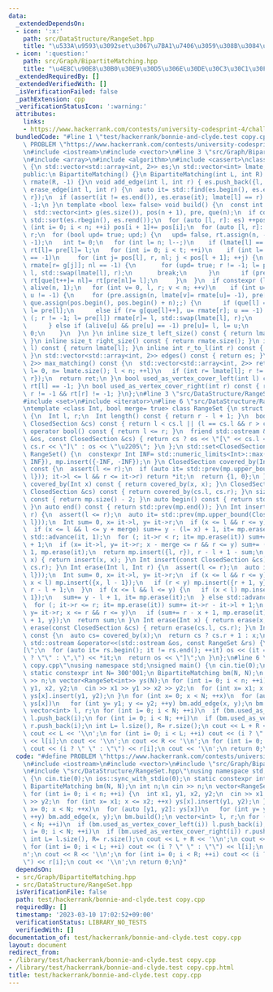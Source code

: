 ```yaml
---
data:
  _extendedDependsOn:
  - icon: ':x:'
    path: src/DataStructure/RangeSet.hpp
    title: "\u533A\u9593\u3092set\u3067\u7BA1\u7406\u3059\u308B\u3084\u3064"
  - icon: ':question:'
    path: src/Graph/BipartiteMatching.hpp
    title: "\u4E8C\u90E8\u30B0\u30E9\u30D5\u306E\u30DE\u30C3\u30C1\u30F3\u30B0"
  _extendedRequiredBy: []
  _extendedVerifiedWith: []
  _isVerificationFailed: false
  _pathExtension: cpp
  _verificationStatusIcon: ':warning:'
  attributes:
    links:
    - https://www.hackerrank.com/contests/university-codesprint-4/challenges/drawing-rectangles
  bundledCode: "#line 1 \"test/hackerrank/bonnie-and-clyde.test copy.cpp\"\n#define\
    \ PROBLEM \"https://www.hackerrank.com/contests/university-codesprint-4/challenges/drawing-rectangles\"\
    \n#include <iostream>\n#include <vector>\n#line 3 \"src/Graph/BipartiteMatching.hpp\"\
    \n#include <array>\n#include <algorithm>\n#include <cassert>\nclass BipartiteMatching\
    \ {\n std::vector<std::array<int, 2>> es;\n std::vector<int> lmate, rmate, rt;\n\
    public:\n BipartiteMatching() {}\n BipartiteMatching(int L, int R): lmate(L, -1),\
    \ rmate(R, -1) {}\n void add_edge(int l, int r) { es.push_back({l, r}); }\n void\
    \ erase_edge(int l, int r) {\n  auto it= std::find(es.begin(), es.end(), std::array{l,\
    \ r});\n  if (assert(it != es.end()), es.erase(it); lmate[l] == r) lmate[l]= rmate[r]=\
    \ -1;\n }\n template <bool lex= false> void build() {\n  const int n= lmate.size();\n\
    \  std::vector<int> g(es.size()), pos(n + 1), pre, que(n);\n  if constexpr (lex)\
    \ std::sort(es.rbegin(), es.rend());\n  for (auto [l, r]: es) ++pos[l];\n  for\
    \ (int i= 0; i < n; ++i) pos[i + 1]+= pos[i];\n  for (auto [l, r]: es) g[--pos[l]]=\
    \ r;\n  for (bool upd= true; upd;) {\n   upd= false, rt.assign(n, -1), pre.assign(n,\
    \ -1);\n   int t= 0;\n   for (int l= n; l--;)\n    if (lmate[l] == -1) que[t++]=\
    \ rt[l]= pre[l]= l;\n   for (int i= 0; i < t; ++i)\n    if (int l= que[i]; lmate[rt[l]]\
    \ == -1)\n     for (int j= pos[l], r, nl; j < pos[l + 1]; ++j) {\n      if (nl=\
    \ rmate[r= g[j]]; nl == -1) {\n       for (upd= true; r != -1; l= pre[l]) rmate[r]=\
    \ l, std::swap(lmate[l], r);\n       break;\n      }\n      if (pre[nl] == -1)\
    \ rt[que[t++]= nl]= rt[pre[nl]= l];\n     }\n  }\n  if constexpr (lex) {\n   std::vector<char>\
    \ alive(n, 1);\n   for (int v= 0, l, r; v < n; ++v)\n    if (int u= lmate[v];\
    \ u != -1) {\n     for (pre.assign(n, lmate[v]= rmate[u]= -1), pre[l= v]= -2,\
    \ que.assign(pos.begin(), pos.begin() + n);;) {\n      if (que[l] == pos[l + 1])\
    \ l= pre[l];\n      else if (r= g[que[l]++], u= rmate[r]; u == -1) {\n       for\
    \ (; r != -1; l= pre[l]) rmate[r]= l, std::swap(lmate[l], r);\n       break;\n\
    \      } else if (alive[u] && pre[u] == -1) pre[u]= l, l= u;\n     }\n     alive[v]=\
    \ 0;\n    }\n  }\n }\n inline size_t left_size() const { return lmate.size();\
    \ }\n inline size_t right_size() const { return rmate.size(); }\n inline int l_to_r(int\
    \ l) const { return lmate[l]; }\n inline int r_to_l(int r) const { return rmate[r];\
    \ }\n std::vector<std::array<int, 2>> edges() const { return es; }\n std::vector<std::array<int,\
    \ 2>> max_matching() const {\n  std::vector<std::array<int, 2>> ret;\n  for (int\
    \ l= 0, n= lmate.size(); l < n; ++l)\n   if (int r= lmate[l]; r != -1) ret.push_back({l,\
    \ r});\n  return ret;\n }\n bool used_as_vertex_cover_left(int l) const { return\
    \ rt[l] == -1; }\n bool used_as_vertex_cover_right(int r) const { return r= rmate[r],\
    \ r != -1 && rt[r] != -1; }\n};\n#line 3 \"src/DataStructure/RangeSet.hpp\"\n\
    #include <set>\n#include <iterator>\n#line 6 \"src/DataStructure/RangeSet.hpp\"\
    \ntemplate <class Int, bool merge= true> class RangeSet {\n struct ClosedSection\
    \ {\n  Int l, r;\n  Int length() const { return r - l + 1; }\n  bool operator<(const\
    \ ClosedSection &cs) const { return l < cs.l || (l == cs.l && r > cs.r); }\n \
    \ operator bool() const { return l <= r; }\n  friend std::ostream &operator<<(std::ostream\
    \ &os, const ClosedSection &cs) { return cs ? os << \"[\" << cs.l << \",\" <<\
    \ cs.r << \"]\" : os << \"\u2205\"; }\n };\n std::set<ClosedSection> mp;\npublic:\n\
    \ RangeSet() {\n  constexpr Int INF= std::numeric_limits<Int>::max() / 2;\n  mp.insert({INF,\
    \ INF}), mp.insert({-INF, -INF});\n }\n ClosedSection covered_by(Int l, Int r)\
    \ const {\n  assert(l <= r);\n  if (auto it= std::prev(mp.upper_bound(ClosedSection{l,\
    \ l})); it->l <= l && r <= it->r) return *it;\n  return {1, 0};\n }\n ClosedSection\
    \ covered_by(Int x) const { return covered_by(x, x); }\n ClosedSection covered_by(const\
    \ ClosedSection &cs) const { return covered_by(cs.l, cs.r); }\n size_t size()\
    \ const { return mp.size() - 2; }\n auto begin() const { return std::next(mp.begin());\
    \ }\n auto end() const { return std::prev(mp.end()); }\n Int insert(Int l, Int\
    \ r) {\n  assert(l <= r);\n  auto it= std::prev(mp.upper_bound(ClosedSection{l,\
    \ l}));\n  Int sum= 0, x= it->l, y= it->r;\n  if (x <= l && r <= y) return sum;\n\
    \  if (x <= l && l <= y + merge) sum+= y - (l= x) + 1, it= mp.erase(it);\n  else\
    \ std::advance(it, 1);\n  for (; it->r < r; it= mp.erase(it)) sum+= it->r - it->l\
    \ + 1;\n  if (x= it->l, y= it->r; x - merge <= r && r <= y) sum+= (r= y) - x +\
    \ 1, mp.erase(it);\n  return mp.insert({l, r}), r - l + 1 - sum;\n }\n Int insert(Int\
    \ x) { return insert(x, x); }\n Int insert(const ClosedSection &cs) { return insert(cs.l,\
    \ cs.r); }\n Int erase(Int l, Int r) {\n  assert(l <= r);\n  auto it= std::prev(mp.upper_bound(ClosedSection{l,\
    \ l}));\n  Int sum= 0, x= it->l, y= it->r;\n  if (x <= l && r <= y) {\n   if (mp.erase(it);\
    \ x < l) mp.insert({x, l - 1});\n   if (r < y) mp.insert({r + 1, y});\n   return\
    \ r - l + 1;\n  }\n  if (x <= l && l <= y) {\n   if (x < l) mp.insert({x, l -\
    \ 1});\n   sum+= y - l + 1, it= mp.erase(it);\n  } else std::advance(it, 1);\n\
    \  for (; it->r <= r; it= mp.erase(it)) sum+= it->r - it->l + 1;\n  if (x= it->l,\
    \ y= it->r; x <= r && r <= y)\n   if (sum+= r - x + 1, mp.erase(it); r < y) mp.insert({r\
    \ + 1, y});\n  return sum;\n }\n Int erase(Int x) { return erase(x, x); }\n Int\
    \ erase(const ClosedSection &cs) { return erase(cs.l, cs.r); }\n Int mex(Int x)\
    \ const {\n  auto cs= covered_by(x);\n  return cs ? cs.r + 1 : x;\n }\n friend\
    \ std::ostream &operator<<(std::ostream &os, const RangeSet &rs) {\n  os << \"\
    [\";\n  for (auto it= rs.begin(); it != rs.end(); ++it) os << (it == rs.begin()\
    \ ? \"\" : \",\") << *it;\n  return os << \"]\";\n }\n};\n#line 6 \"test/hackerrank/bonnie-and-clyde.test\
    \ copy.cpp\"\nusing namespace std;\nsigned main() {\n cin.tie(0);\n ios::sync_with_stdio(0);\n\
    \ static constexpr int N= 300'001;\n BipartiteMatching bm(N, N);\n int n;\n cin\
    \ >> n;\n vector<RangeSet<int>> ys(N);\n for (int i= 0; i < n; ++i) {\n  int x1,\
    \ y1, x2, y2;\n  cin >> x1 >> y1 >> x2 >> y2;\n  for (int x= x1; x <= x2; ++x)\
    \ ys[x].insert(y1, y2);\n }\n for (int x= 0; x < N; ++x)\n  for (auto [y1, y2]:\
    \ ys[x])\n   for (int y= y1; y <= y2; ++y) bm.add_edge(x, y);\n bm.build();\n\
    \ vector<int> l, r;\n for (int i= 0; i < N; ++i)\n  if (bm.used_as_vertex_cover_left(i))\
    \ l.push_back(i);\n for (int i= 0; i < N; ++i)\n  if (bm.used_as_vertex_cover_right(i))\
    \ r.push_back(i);\n int L= l.size(), R= r.size();\n cout << L + R << '\\n';\n\
    \ cout << L << '\\n';\n for (int i= 0; i < L; ++i) cout << (i ? \" \" : \"\")\
    \ << l[i];\n cout << '\\n';\n cout << R << '\\n';\n for (int i= 0; i < R; ++i)\
    \ cout << (i ? \" \" : \"\") << r[i];\n cout << '\\n';\n return 0;\n}\n"
  code: "#define PROBLEM \"https://www.hackerrank.com/contests/university-codesprint-4/challenges/drawing-rectangles\"\
    \n#include <iostream>\n#include <vector>\n#include \"src/Graph/BipartiteMatching.hpp\"\
    \n#include \"src/DataStructure/RangeSet.hpp\"\nusing namespace std;\nsigned main()\
    \ {\n cin.tie(0);\n ios::sync_with_stdio(0);\n static constexpr int N= 300'001;\n\
    \ BipartiteMatching bm(N, N);\n int n;\n cin >> n;\n vector<RangeSet<int>> ys(N);\n\
    \ for (int i= 0; i < n; ++i) {\n  int x1, y1, x2, y2;\n  cin >> x1 >> y1 >> x2\
    \ >> y2;\n  for (int x= x1; x <= x2; ++x) ys[x].insert(y1, y2);\n }\n for (int\
    \ x= 0; x < N; ++x)\n  for (auto [y1, y2]: ys[x])\n   for (int y= y1; y <= y2;\
    \ ++y) bm.add_edge(x, y);\n bm.build();\n vector<int> l, r;\n for (int i= 0; i\
    \ < N; ++i)\n  if (bm.used_as_vertex_cover_left(i)) l.push_back(i);\n for (int\
    \ i= 0; i < N; ++i)\n  if (bm.used_as_vertex_cover_right(i)) r.push_back(i);\n\
    \ int L= l.size(), R= r.size();\n cout << L + R << '\\n';\n cout << L << '\\n';\n\
    \ for (int i= 0; i < L; ++i) cout << (i ? \" \" : \"\") << l[i];\n cout << '\\\
    n';\n cout << R << '\\n';\n for (int i= 0; i < R; ++i) cout << (i ? \" \" : \"\
    \") << r[i];\n cout << '\\n';\n return 0;\n}"
  dependsOn:
  - src/Graph/BipartiteMatching.hpp
  - src/DataStructure/RangeSet.hpp
  isVerificationFile: false
  path: test/hackerrank/bonnie-and-clyde.test copy.cpp
  requiredBy: []
  timestamp: '2023-03-10 17:02:52+09:00'
  verificationStatus: LIBRARY_NO_TESTS
  verifiedWith: []
documentation_of: test/hackerrank/bonnie-and-clyde.test copy.cpp
layout: document
redirect_from:
- /library/test/hackerrank/bonnie-and-clyde.test copy.cpp
- /library/test/hackerrank/bonnie-and-clyde.test copy.cpp.html
title: test/hackerrank/bonnie-and-clyde.test copy.cpp
---
```

